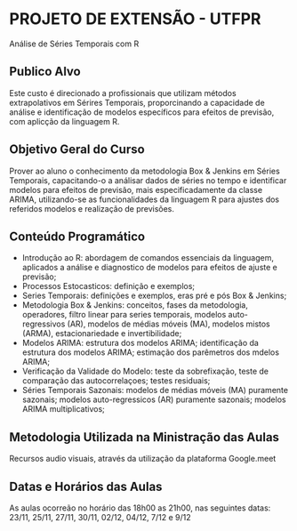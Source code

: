 # PROJETO DE EXTENSÃO - UTFPR 

Análise de Séries Temporais com R

## Publico Alvo

Este custo é direcionado a profissionais que utilizam métodos extrapolativos em Sérires Temporais, proporcinando a capacidade de análise e identificação de modelos específicos para efeitos de previsão, com aplicção da linguagem R.

## Objetivo Geral do Curso

Prover ao aluno o conhecimento da metodologia Box & Jenkins em Séries Temporais, capacitando-o a análisar dados de séries no tempo e identificar modelos para efeitos de previsão, mais especificadamente da classe ARIMA, utilizando-se as funcionalidades da linguagem R para ajustes dos referidos modelos e realização de previsões.

## Conteúdo Programático

* Introdução ao R: abordagem de comandos essenciais da linguagem, aplicados a análise e diagnostico de modelos para efeitos de ajuste e previsão;
* Processos Estocasticos: definição e exemplos;
* Series Temporais: definições e exemplos, eras pré e pós Box & Jenkins;
* Metodologia Box & Jenkins: conceitos, fases da metodologia, operadores, filtro linear para series temporais, modelos auto-regressivos (AR), modelos de médias móveis (MA), modelos mistos (ARMA), estacionariedade e invertibilidade;
* Modelos ARIMA: estrutura dos modelos ARIMA; identificação da estrutura dos modelos ARIMA; estimação dos parêmetros dos mdelos ARIMA;
* Verificação da Validade do Modelo: teste da sobrefixação, teste de comparação das autocorrelaçoes; testes residuais;
* Séries Temporais Sazonais: modelos de médias móveis (MA) puramente sazonais; modelos auto-regressicos (AR) puramente sazonais; modelos ARIMA multiplicativos;

## Metodologia Utilizada na Ministração das Aulas

Recursos audio visuais, através da utilização da plataforma Google.meet

## Datas e Horários das Aulas

As aulas ocorreão no horário das 18h00 as 21h00, nas seguintes datas: 23/11, 25/11, 27/11,
30/11, 02/12, 04/12, 7/12 e 9/12

